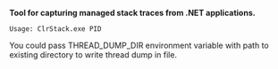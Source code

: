 **Tool for capturing managed stack traces from .NET applications.**

```Usage: ClrStack.exe PID```

You could pass THREAD_DUMP_DIR environment variable with path to existing directory to write thread dump in file.